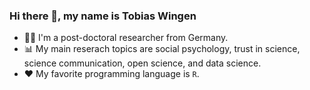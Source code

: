 ### Hi there 👋, my name is Tobias Wingen

- 👨‍💻 I'm a post-doctoral researcher from Germany.
- 📊 My main reserach topics are social psychology, trust in science, science communication, open science, and data science.
- ❤️ My favorite programming language is `R`. 

